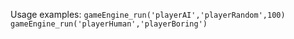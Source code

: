 Usage examples:
`gameEngine_run('playerAI','playerRandom',100)`
`gameEngine_run('playerHuman','playerBoring')`
